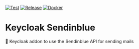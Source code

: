 [![Test](https://github.com/intensiongmbh/keycloak-sendinblue/actions/workflows/maven-test.yml/badge.svg)](https://github.com/intensiongmbh/keycloak-sendinblue/actions/workflows/maven-test.yml)
[![Release](https://github.com/intensiongmbh/keycloak-sendinblue/actions/workflows/maven-publish.yml/badge.svg)](https://github.com/intensiongmbh/keycloak-sendinblue/actions/workflows/maven-publish.yml)
[![Docker](https://github.com/intensiongmbh/keycloak-sendinblue/actions/workflows/docker-publish.yml/badge.svg)](https://github.com/intensiongmbh/keycloak-sendinblue/actions/workflows/docker-publish.yml)

# Keycloak Sendinblue

:e-mail: Keycloak addon to use the Sendinblue API for sending mails
